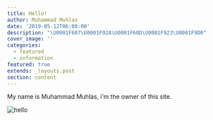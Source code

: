 ```yaml
---
title: Hello!
author: Muhammad Muhlas
date: '2019-05-12T06:00:00'
description: "\U0001F607\U0001F92A\U0001F60D\U0001F923\U0001F9D0"
cover_image: ''
categories:
  - featured
  - information
featured: true
extends: _layouts.post
section: content
---
```

My name is Muhammad Muhlas, i'm the owner of this site.

![hello](https://lh3.googleusercontent.com/y-HaP8FYnPHC0ds9qqkDXVCZx3DoPVwsodznSa9VbVqIoL8hfQ8fvhy1pgeyqJEpHVJzaEz51vznBqT4m5vwKFdb_zPCJqgfl_-whT4bH-HiElHRCcaiFxgTFMybQaGksp_EXvbnAs8=w1200)
